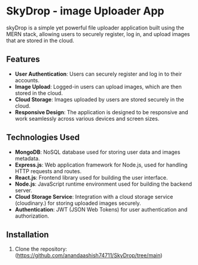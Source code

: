 # SkyDrop - image Uploader App
  
skyDrop is a simple yet powerful file uploader application built using the MERN stack, allowing users to securely register, log in, and upload images that are stored in the cloud.

## Features

- **User Authentication**: Users can securely register and log in to their accounts.
- **Image Upload**: Logged-in users can upload images, which are then stored in the cloud.
- **Cloud Storage**: Images uploaded by users are stored securely in the cloud.
- **Responsive Design**: The application is designed to be responsive and work seamlessly across various devices and screen sizes.

## Technologies Used

- **MongoDB**: NoSQL database used for storing user data and images metadata.
- **Express.js**: Web application framework for Node.js, used for handling HTTP requests and routes.
- **React.js**: Frontend library used for building the user interface.
- **Node.js**: JavaScript runtime environment used for building the backend server.
- **Cloud Storage Service**: Integration with a cloud storage service (cloudinary.) for storing uploaded images securely.
- **Authentication**: JWT (JSON Web Tokens) for user authentication and authorization.

## Installation

1. Clone the repository:(https://github.com/anandaashish74711/SkyDrop/tree/main)

